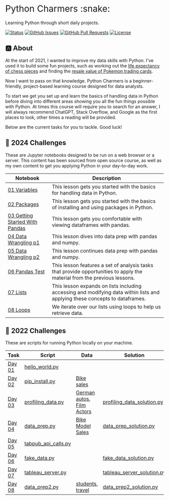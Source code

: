 <h1 style="font-weight:normal">
  Python Charmers :snake:
</h1>

Learning Python through short daily projects.

[![Status](https://img.shields.io/badge/status-active-success.svg)]() [![GitHub Issues](https://img.shields.io/github/issues/wjsutton/python_charmers.svg)](https://github.com/wjsutton/python_charmers/issues) [![GitHub Pull Requests](https://img.shields.io/github/issues-pr/wjsutton/python_charmers.svg)](https://github.com/wjsutton/python_charmers/pulls) [![License](https://img.shields.io/badge/license-MIT-blue.svg)](/LICENSE)

## :a: About 

At the start of 2021, I wanted to improve my data skills with Python. I've used it to build some fun projects, such as working out the [life expectancy of chess pieces](https://github.com/wjsutton/life_expectancy_in_chess) and finding the [resale value of Pokemon trading cards](https://github.com/wjsutton/pokemon_tcg_stockmarket).

Now I want to pass on that knowledge. Python Charmers is a beginner-friendly, project-based learning course designed for data analysts.

To start we get you set up and learn the basics of handling data in Python before diving into different areas showing you all the fun things possible with Python. At times this course will require you to search for an answer, I will always recommend ChatGPT, Stack Overflow, and Google as the first places to look, other times a reading will be provided. 

Below are the current tasks for you to tackle. Good luck!

## :snake: 2024 Challenges

These are Jupyter notebooks designed to be run on a web browser or a server. This content has been sourced from open source course, as well as my own content to get you applying Python in your day-to-day work. 

| Notebook  | Description |
| ----------- | ----------- | 
| [01 Variables](notebook_tasks/fundamentals-01-variables.ipynb) |  This lesson gets you started with the basics for handling data in Python. |
| [02 Packages](notebook_tasks/fundamentals-02-packages.ipynb) |  This lesson gets you started with the basics of installing and using packages in Python.|
| [03 Getting Started With Pandas](notebook_tasks/fundamentals-03-getting-started-with-pandas.ipynb) |  This lesson gets you comfortable with viewing dataframes with pandas. |
| [04 Data Wrangling p1](notebook_tasks/fundamentals-04-data_wrangling-p1.ipynb) |  This lesson dives into data prep with pandas and numpy. |
| [05 Data Wrangling p2](notebook_tasks/fundamentals-05-data_wrangling-p2.ipynb) |  This lesson continues data prep with pandas and numpy. |
| [06 Pandas Test](notebook_tasks/fundamentals-06-pandas-test.ipynb) |  This lesson features a set of analysis tasks that provide opportunities to apply the material from the previous lessons. |
| [07 Lists](notebook_tasks/fundamentals-07-lists.ipynb) |  This lesson expands on lists including accessing and modifying data within lists and applying these concepts to dataframes. |
| [08 Loops](notebook_tasks/fundamentals-08-loops.ipynb) |  We iterate over our lists using loops to help us retrieve data. |



## :snake: 2022 Challenges

These are scripts for running Python locally on your machine.

| Task   | Script | Data | Solution |
| ----------- | ----------- | ----------- | ----------- |
| [Day 01](archive/2022_content/challenges/day_01_hello_world.md)  | [hello_world.py](archive/2022_content/archive/2022_content/scripts/01_hello_world.py)  |  |  |
| [Day 02](archive/2022_content/challenges/day_02_pip_install.md)  | [pip_install.py](archive/2022_content/scripts/02_pip_install.py)  | [Bike sales](archive/2022_content/data/PD%202021%20Wk%201%20Input%20-%20Bike%20Sales.csv) |  |
| [Day 03](archive/2022_content/challenges/day_03_profiling_data.md)  | [profiling_data.py](archive/2022_content/scripts/03_profiling_data.py)  | [German autos](archive/2022_content/data/autos_random_50k_cleaned.csv), [Film Actors](archive/2022_content/data/actorfilms.csv) | [profiling_data_solution.py](archive/2022_content/scripts/solutions/03_profiling_data_solution.py) |
| [Day 04](archive/2022_content/challenges/day_04_data_prep.md)  | [data_prep.py](archive/2022_content/scripts/04_data_prep.py) | [Bike Model Sales](archive/2022_content/data/PD2021_Wk2_Input_Bike_Model_Sales.csv)  | [data_prep_solution.py](archive/2022_content/scripts/solutions/04_data_prep_solution.py)  |
| [Day 05](archive/2022_content/challenges/day_05_make_an_api_call.md)  | [tabpub_api_calls.py](archive/2022_content/scripts/05_tabpub_api_calls.py)  | |  |
| [Day 06](archive/2022_content/challenges/day_06_fake_data.md)  | [fake_data.py](archive/2022_content/scripts/06_fake_data.py)  | | [fake_data_solution.py](archive/2022_content/scripts/solutions/06_fake_data_solution.py) |
| [Day 07](archive/2022_content/challenges/day_07_tableau_server.md)  | [tableau_server.py](archive/2022_content/scripts/07_tableau_server.py)  | | [tableau_server_solution.py](archive/2022_content/scripts/solutions/07_tableau_server_solution.py) |
| [Day 08](archive/2022_content/challenges/day_08_data_prep2.md)  | [data_prep2.py](archive/2022_content/scripts/08_data_prep2.py)  | [students](https://github.com/wjsutton/python_charmers/blob/main/archive/2022_content/data/students.csv), [travel](https://github.com/wjsutton/python_charmers/blob/main/archive/2022_content/data/travel.csv) | [data_prep2_solution.py](archive/2022_content/scripts/solutions/08_data_prep2_solution.py) |




